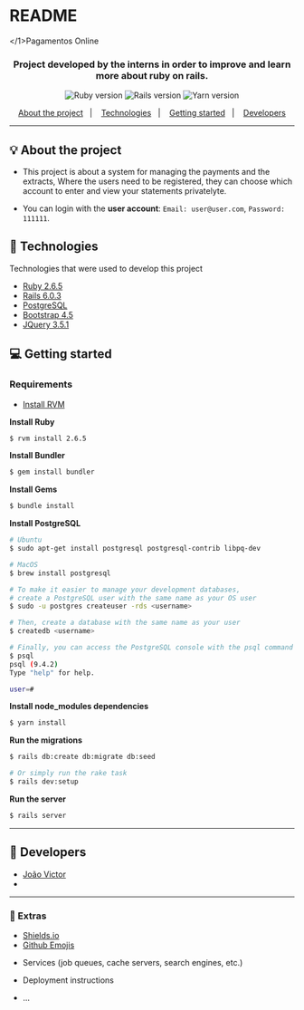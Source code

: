 # README
</1>Pagamentos Online</h1>
<h3 align="center">Project developed by the interns in order to improve and learn more about ruby on rails.</h3>

<p align="center">
  <img alt="Ruby version" src="https://img.shields.io/badge/ruby-2.6.5-informational?logo=ruby&color=%23e65100">
  
  <img alt="Rails version" src="https://img.shields.io/badge/rails-6.0.3-informational?logo=ruby-on-rails&color=%23e65100">
  
  <img alt="Yarn version" src="https://img.shields.io/badge/yarn-1.22.4-informational?logo=yarn&color=%23e65100">
</p>

<p align="center">
  <a href="#bulb-about-the-project">About the project</a>&nbsp;&nbsp;&nbsp;|&nbsp;&nbsp;&nbsp;
  <a href="#rocket-technologies">Technologies</a>&nbsp;&nbsp;&nbsp;|&nbsp;&nbsp;&nbsp;
  <a href="#computer-getting-started">Getting started</a>&nbsp;&nbsp;&nbsp;|&nbsp;&nbsp;&nbsp;
  <a href="#boy-developers">Developers</a>
</p>

---

## :bulb: About the project

- This project is about a system for managing the payments and the extracts, Where the users need to be registered, 
they can choose which account to enter and view your statements privatelyte.

- You can login with the **user account**: `Email: user@user.com`, `Password: 111111`.

## :rocket: Technologies

Technologies that were used to develop this project

- [Ruby 2.6.5](https://www.ruby-lang.org/pt/)
- [Rails 6.0.3](https://rubyonrails.org/)
- [PostgreSQL](https://www.postgresql.org/)
- [Bootstrap 4.5](https://getbootstrap.com/)
- [JQuery 3.5.1](https://jquery.com/)

## :computer: Getting started

### Requirements

- [Install RVM](https://rvm.io/)

**Install Ruby**

```bash
$ rvm install 2.6.5
```

**Install Bundler**

```bash
$ gem install bundler
```

**Install Gems**

```bash
$ bundle install
```

**Install PostgreSQL**

```bash
# Ubuntu
$ sudo apt-get install postgresql postgresql-contrib libpq-dev

# MacOS
$ brew install postgresql

# To make it easier to manage your development databases,
# create a PostgreSQL user with the same name as your OS user
$ sudo -u postgres createuser -rds <username>

# Then, create a database with the same name as your user
$ createdb <username>

# Finally, you can access the PostgreSQL console with the psql command
$ psql
psql (9.4.2)
Type "help" for help.

user=#
```

**Install node_modules dependencies**

```bash
$ yarn install
```

**Run the migrations**

```bash
$ rails db:create db:migrate db:seed

# Or simply run the rake task
$ rails dev:setup
```

**Run the server**

```bash
$ rails server
```

---

## :boy: Developers
- [João Victor](https://joviSO.github.io/)
- 

---

### :star2: Extras
- [Shields.io](https://shields.io/)
- [Github Emojis](https://gist.github.com/rxaviers/7360908)


* Services (job queues, cache servers, search engines, etc.)

* Deployment instructions

* ...
